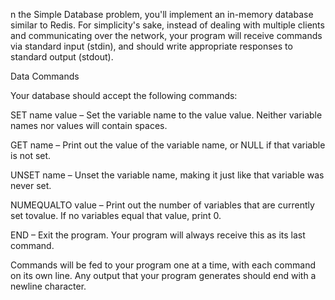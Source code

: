 n the Simple Database problem, you'll implement an in-memory database similar to Redis.
For simplicity's sake, instead of dealing with multiple clients and communicating over the network, your program will receive commands via standard input (stdin), and should write appropriate responses to standard output (stdout).

Data Commands

Your database should accept the following commands:

SET name value – Set the variable name to the value value. Neither variable names nor values will contain spaces.

GET name – Print out the value of the variable name, or NULL if that variable is not set.

UNSET name – Unset the variable name, making it just like that variable was never set.

NUMEQUALTO value – Print out the number of variables that are currently set tovalue. If no variables equal that value, print 0.

END – Exit the program. Your program will always receive this as its last command.

Commands will be fed to your program one at a time, with each command on its own line. Any output that your program generates should end with a newline character.


